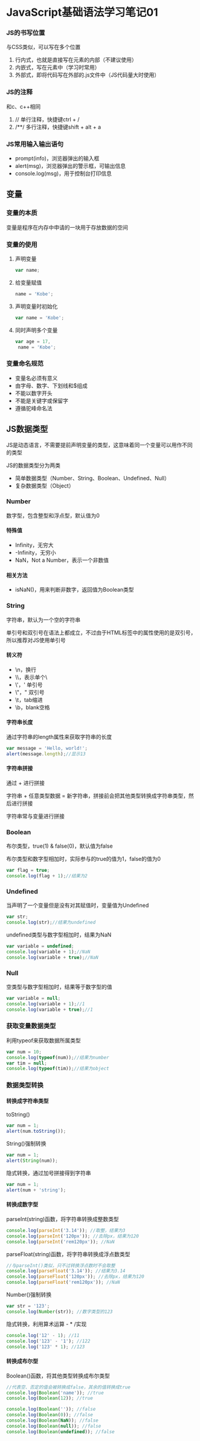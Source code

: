 # JavaScript基础语法学习笔记01



### JS的书写位置

与CSS类似，可以写在多个位置

1. 行内式，也就是直接写在元素的内部（不建议使用）
2. 内嵌式，写在<head>元素中（学习时常用）
3. 外部式，即将代码写在外部的.js文件中（JS代码量大时使用）



### JS的注释

和c、c++相同

1. // 单行注释，快捷键ctrl + /
2. /**/ 多行注释，快捷键shift + alt + a



### JS常用输入输出语句

- prompt(info)，浏览器弹出的输入框
- alert(msg)，浏览器弹出的警示框，可输出信息
- console.log(msg)，用于控制台打印信息



## 变量



### 变量的本质

变量是程序在内存中申请的一块用于存放数据的空间 



### 变量的使用

1. 声明变量

   ```js
   var name;
   ```

2. 给变量赋值

   ```js
   name = 'Kobe';
   ```

3. 声明变量时初始化

   ```js
   var name = 'Kobe';
   ```

4. 同时声明多个变量

   ```js
   var age = 17,
   	name = 'Kobe';
   ```



### 变量命名规范

- 变量名必须有意义
- 由字母、数字、下划线和$组成
- 不能以数字开头
- 不能是关键字或保留字
- 遵循驼峰命名法



## JS数据类型

JS是动态语言，不需要提前声明变量的类型，这意味着同一个变量可以用作不同的类型

JS的数据类型分为两类

- 简单数据类型（Number、String、Boolean、Undefined、Null）
- 复杂数据类型（Object）



### Number

数字型，包含整型和浮点型，默认值为0

#### 特殊值

- Infinity，无穷大
- -Infinity，无穷小
- NaN，Not a Number，表示一个非数值

#### 相关方法

- isNaN()，用来判断非数字，返回值为Boolean类型



### String

字符串，默认为一个空的字符串

单引号和双引号在语法上都成立，不过由于HTML标签中的属性使用的是双引号，所以推荐对JS使用单引号

#### 转义符

- \n，换行
- \\\，表示单个\
- \\'，' 单引号
- \\"，" 双引号
- \t，tab缩进
- \b，blank空格

#### 字符串长度

通过字符串的length属性来获取字符串的长度

```javascript
var message = 'Hello, world!';
alert(message.length);//显示13
```

#### 字符串拼接

通过 + 进行拼接

字符串 + 任意类型数据 = 新字符串，拼接前会把其他类型转换成字符串类型，然后进行拼接

字符串常与变量进行拼接



### Boolean

布尔类型，true(1) & false(0)，默认值为false

布尔类型和数字型相加时，实际参与的true的值为1，false的值为0

```js
var flag = true;
console.log(flag + 1);//结果为2
```



### Undefined

当声明了一个变量但是没有对其赋值时，变量值为Undefined

```js
var str;
console.log(str);//结果为undefined
```

undefined类型与数字型相加时，结果为NaN

```js
var variable = undefined;
console.log(variable + 1);//NaN
console.log(variable + true);//NaN
```



### Null

空类型与数字型相加时，结果等于数字型的值

```js
var variable = null;
console.log(variable + 1);//1
console.log(variable + true);//1
```



### 获取变量数据类型

利用typeof来获取数据所属类型

```js
var num = 10;
console.log(typeof(num));//结果为number
var tim = null;
console.log(typeof(tim));//结果为object
```



### 数据类型转换

#### 转换成字符串类型

toString()

```js
var num = 1;
alert(num.toString());
```

String()强制转换

```js
var num = 1;
alert(String(num));
```

隐式转换，通过加号拼接得到字符串

```js
var num = 1;
alert(num + 'string');
```



#### 转换成数字型

parseInt(string)函数，将字符串转换成整数类型

```js
console.log(parseInt('3.14')); //取整，结果为3
console.log(parseInt('120px')); //去除px，结果为120
console.log(parseInt('rem120px')); //NaN
```

parseFloat(string)函数，将字符串转换成浮点数类型

```js
//与parseInt()类似，只不过转换浮点数时不会取整
console.log(parseFloat('3.14')); //结果为3.14
console.log(parseFloat('120px')); //去除px，结果为120
console.log(parseFloat('rem120px')); //NaN
```

Number()强制转换

```js
var str = '123';
console.log(Number(str)); //数字类型的123
```

隐式转换，利用算术运算 - * /实现

```js
console.log('12' - 1); //11
console.log('123' - '1'); //122
console.log('123' * 1); //123
```



#### 转换成布尔型

Boolean()函数，将其他类型转换成布尔类型

```js
//代表空、否定的值会被转换成false，其余的值转换成true
console.log(Boolean('name')); //true
console.log(Boolean(12)); //true

console.log(Boolean('')); //false
console.log(Boolean(0)); //false
console.log(Boolean(NaN)); //false
console.log(Boolean(null)); //false
console.log(Boolean(undefined)); //false
```





